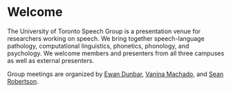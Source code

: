 # Welcome

The University of Toronto Speech Group is a presentation venue for researchers
working on speech. We bring together speech-language pathology, computational
linguistics, phonetics, phonology, and psychology. We welcome members and
presenters from all three campuses as well as external presenters.

Group meetings are organized by [Ewan Dunbar](http://individual.utoronto.ca/ewan_dunbar/),
[Vanina Machado](https://www.spanport.utoronto.ca/people/directories/graduate-students/vanina-machado),
and [Sean Robertson](https://www.cs.toronto.edu/~sdrobert).
